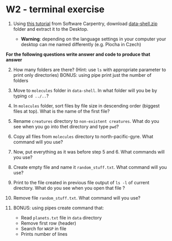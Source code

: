 # W2 - terminal exercise


1. Using [this tutorial](http://swcarpentry.github.io/shell-novice/setup.html) from Software Carpentry, download [data-shell.zip](http://swcarpentry.github.io/shell-novice/data/data-shell.zip) folder and extract it to the Desktop.

    - **Warning**: depending on the language settings in your computer your desktop can me named differently (e.g. Plocha in Czech)

**For the following questions write answer and code to produce that answer**

2. How many folders are there? (Hint: use `ls` with appropriate parameter to print only directories)
  BONUS: using pipe print just the number of folders

3. Move to `molecules` folder in `data-shell`. In what folder will you be by typing `cd ../..`?

4. In `molecules` folder, sort files by file size in descending order (biggest files at top). What is the name of the first file?

5. Rename `creatures` directory to `non-existent creatures`. What do you see when you go into thet directory and type `pwd`?

6. Copy all files from `molecules` directory to north-pacific-gyre. What command will you use?

7. Now, put everything as it was before step 5 and 6. What commands will you use?

8. Create empty file and name it `random_stuff.txt`. What command will you use?

9. Print to the file created in previous file output of `ls -l` of current directory. What do you see when you open that file ?

10. Remove file `random_stuff.txt`. What command will you use?

11. BONUS: using pipes create command that:
    - Read `planets.txt` file in `data` directory
    - Remove first row (header)
    - Search for `WASP` in file
    - Prints number of lines

    
